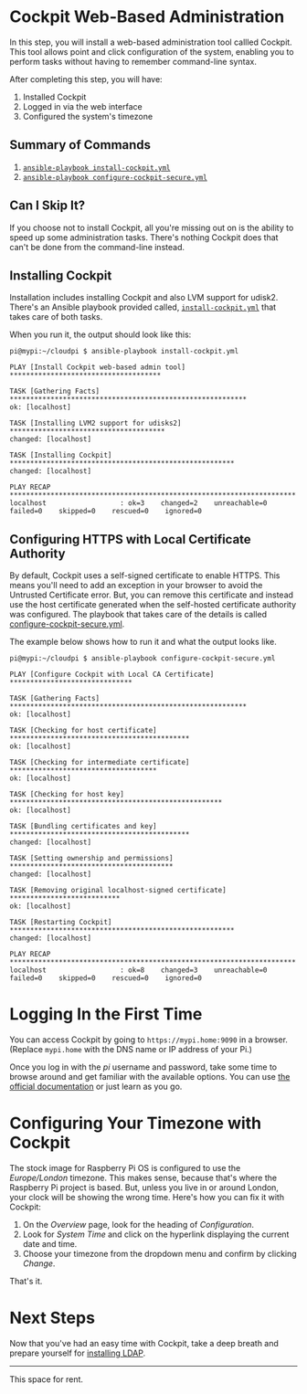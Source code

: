 # Cockpit Web-Based Administration
In this step, you will install a web-based administration tool callled Cockpit. This tool allows point and click configuration of the system, enabling you to perform tasks without having to remember command-line syntax.

After completing this step, you will have:
1. Installed Cockpit
2. Logged in via the web interface
3. Configured the system's timezone

## Summary of Commands
1. [`ansible-playbook install-cockpit.yml`](https://github.com/DavesCodeMusings/CloudPi/blob/main/install-cockpit.yml)
2. [`ansible-playbook configure-cockpit-secure.yml`](https://github.com/DavesCodeMusings/CloudPi/blob/main/configure-cockpit-secure.yml)

## Can I Skip It?
If you choose not to install Cockpit, all you're missing out on is the ability to speed up some administration tasks. There's nothing Cockpit does that can't be done from the command-line instead.

## Installing Cockpit
Installation includes installing Cockpit and also LVM support for udisk2. There's an Ansible playbook provided called, [`install-cockpit.yml`](https://github.com/DavesCodeMusings/CloudPi/blob/main/install-cockpit.yml) that takes care of both tasks.

When you run it, the output should look like this:

```
pi@mypi:~/cloudpi $ ansible-playbook install-cockpit.yml

PLAY [Install Cockpit web-based admin tool] *************************************

TASK [Gathering Facts] **********************************************************
ok: [localhost]

TASK [Installing LVM2 support for udisks2] **************************************
changed: [localhost]

TASK [Installing Cockpit] *******************************************************
changed: [localhost]

PLAY RECAP **********************************************************************
localhost                  : ok=3    changed=2    unreachable=0    failed=0    skipped=0    rescued=0    ignored=0
```

## Configuring HTTPS with Local Certificate Authority
By default, Cockpit uses a self-signed certificate to enable HTTPS. This means you'll need to add an exception in your browser to avoid the Untrusted Certificate error. But, you can remove this certificate and instead use the host certificate generated when the self-hosted certificate authority was configured. The playbook that takes care of the details is called [configure-cockpit-secure.yml](https://github.com/DavesCodeMusings/CloudPi/blob/main/configure-cockpit-secure.yml).

The example below shows how to run it and what the output looks like.

```
pi@mypi:~/cloudpi $ ansible-playbook configure-cockpit-secure.yml

PLAY [Configure Cockpit with Local CA Certificate] ******************************

TASK [Gathering Facts] **********************************************************
ok: [localhost]

TASK [Checking for host certificate] ********************************************
ok: [localhost]

TASK [Checking for intermediate certificate] ************************************
ok: [localhost]

TASK [Checking for host key] ****************************************************
ok: [localhost]

TASK [Bundling certificates and key] ********************************************
changed: [localhost]

TASK [Setting ownership and permissions] ****************************************
changed: [localhost]

TASK [Removing original localhost-signed certificate] ***************************
ok: [localhost]

TASK [Restarting Cockpit] *******************************************************
changed: [localhost]

PLAY RECAP **********************************************************************
localhost                  : ok=8    changed=3    unreachable=0    failed=0    skipped=0    rescued=0    ignored=0

```

# Logging In the First Time
You can access Cockpit by going to `https://mypi.home:9090` in a browser. (Replace `mypi.home` with the DNS name or IP address of your Pi.)

Once you log in with the _pi_ username and password, take some time to browse around and get familiar with the available options. You can use [the official documentation](https://cockpit-project.org/documentation.html) or just learn as you go.

# Configuring Your Timezone with Cockpit
The stock image for Raspberry Pi OS is configured to use the _Europe/London_ timezone. This makes sense, because that's where the Raspberry Pi project is based. But, unless you live in or around London, your clock will be showing the wrong time. Here's how you can fix it with Cockpit:

1. On the _Overview_ page, look for the heading of _Configuration_.
2. Look for _System Time_ and click on the hyperlink displaying the current date and time.
3. Choose your timezone from the dropdown menu and confirm by clicking _Change_.

That's it.

# Next Steps
Now that you've had an easy time with Cockpit, take a deep breath and prepare yourself for [installing LDAP](install-ldap.md).

___

This space for rent.
